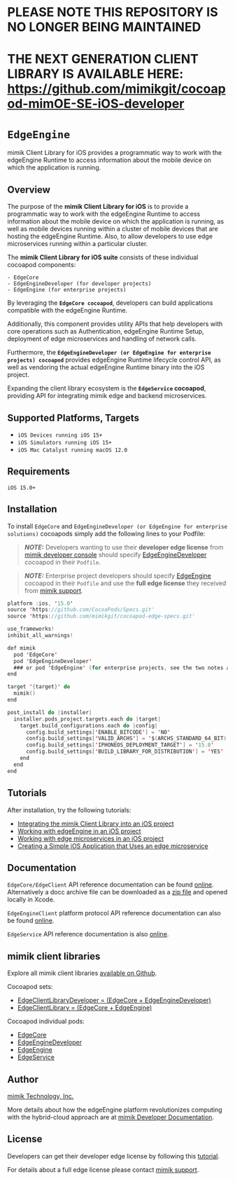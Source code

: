 # PLEASE NOTE THIS REPOSITORY IS NO LONGER BEING MAINTAINED

# THE NEXT GENERATION CLIENT LIBRARY IS AVAILABLE HERE: https://github.com/mimikgit/cocoapod-mimOE-SE-iOS-developer

# ``EdgeEngine``

mimik Client Library for iOS provides a programmatic way to work with the edgeEngine Runtime to access information about the mobile device on which the application is running.

## Overview

The purpose of the **mimik Client Library for iOS** is to provide a programmatic way to work with the edgeEngine Runtime to access information about the mobile device on which the application is running, as well as mobile devices running within a cluster of mobile devices that are hosting the edgeEngine Runtime. Also, to allow developers to use edge microservices running within a particular cluster.

The **mimik Client Library for iOS suite** consists of these individual cocoapod components:

    - EdgeCore
    - EdgeEngineDeveloper (for developer projects) 
    - EdgeEngine (for enterprise projects) 

By leveraging the **`EdgeCore cocoapod`**, developers can build applications compatible with the edgeEngine Runtime.

Additionally, this component provides utility APIs that help developers with core operations such as Authentication, edgeEngine Runtime Setup, deployment of edge microservices and handling of network calls.

Furthermore, the **`EdgeEngineDeveloper (or EdgeEngine for enterprise projects) cocoapod`** provides edgeEngine Runtime lifecycle control API, as well as vendoring the actual edgeEngine Runtime binary into the iOS project.

Expanding the client library ecosystem is the **`EdgeService` cocoapod**, providing API for integrating mimik edge and backend microservices.


## Supported Platforms, Targets
* `iOS Devices running iOS 15+`
* `iOS Simulators running iOS 15+`
* `iOS Mac Catalyst running macOS 12.0`


## Requirements
```
iOS 15.0+
```

## Installation

To install `EdgeCore` and `EdgeEngineDeveloper (or EdgeEngine for enterprise solutions)` cocoapods simply add the following lines to your Podfile:

> **_NOTE:_** Developers wanting to use their **developer edge license** from [mimik developer console](https://developer.mimik.com/console) should specify [EdgeEngineDeveloper](https://github.com/mimikgit/cocoapod-EdgeEngineDeveloper) cocoapod in their `Podfile`.

> **_NOTE:_** Enterprise project developers should specify [EdgeEngine](https://github.com/mimikgit/cocoapod-EdgeEngine) cocoapod in their `Podfile` and use the **full edge license** they received from [mimik support](https://developer.mimik.com/support/).


```swift
platform :ios, '15.0'
source 'https://github.com/CocoaPods/Specs.git'
source 'https://github.com/mimikgit/cocoapod-edge-specs.git'

use_frameworks!
inhibit_all_warnings!

def mimik
  pod 'EdgeCore'
  pod 'EdgeEngineDeveloper'
  ### or pod 'EdgeEngine' (for enterprise projects, see the two notes above)
end

target '{target}' do
  mimik()
end

post_install do |installer|
  installer.pods_project.targets.each do |target|
    target.build_configurations.each do |config|
      config.build_settings['ENABLE_BITCODE'] = 'NO'
      config.build_settings['VALID_ARCHS'] = '$(ARCHS_STANDARD_64_BIT)'
      config.build_settings['IPHONEOS_DEPLOYMENT_TARGET'] = '15.0'
      config.build_settings['BUILD_LIBRARY_FOR_DISTRIBUTION'] = 'YES'
    end
  end
end
```

## Tutorials

After installation, try the following tutorials:

- [Integrating the mimik Client Library into an iOS project](https://devdocs.mimik.com/tutorials/11-index)
- [Working with edgeEngine in an iOS project](https://devdocs.mimik.com/tutorials/12-index)
- [Working with edge microservices in an iOS project](https://devdocs.mimik.com/tutorials/13-index)
- [Creating a Simple iOS Application that Uses an edge microservice](https://devdocs.mimik.com/tutorials/10-index)


## Documentation

`EdgeCore/EdgeClient` API reference documentation can be found  [online](https://mimikgit.github.io/cocoapod-EdgeCore/documentation/edgecore/edgeclient). Alternatively a docc archive file can be downloaded as a [zip file](https://github.com/mimikgit/cocoapod-EdgeCore/tree/main/EdgeCore.doccarchive.zip) and opened locally in Xcode.

`EdgeEngineClient` platform protocol API reference documentation can also be found [online](https://mimikgit.github.io/cocoapod-EdgeCore/documentation/edgecore/edgeengineclient).

`EdgeService` API reference documentation is also [online](https://mimikgit.github.io/cocoapod-EdgeService/documentation/).

## mimik client libraries

Explore all mimik client libraries [available on Github](https://github.com/search?q=cocoapod-Edge).

Cocoapod sets:

* [EdgeClientLibraryDeveloper = (EdgeCore + EdgeEngineDeveloper)](https://github.com/mimikgit/cocoapod-EdgeClientLibraryDeveloper)
* [EdgeClientLibrary = (EdgeCore + EdgeEngine)](https://github.com/mimikgit/cocoapod-EdgeClientLibrary)
 
Cocoapod individual pods:
 
* [EdgeCore](https://github.com/mimikgit/cocoapod-EdgeCore)
* [EdgeEngineDeveloper](https://github.com/mimikgit/cocoapod-EdgeEngineDeveloper)
* [EdgeEngine](https://github.com/mimikgit/cocoapod-EdgeEngine)
* [EdgeService](https://github.com/mimikgit/cocoapod-EdgeService)


## Author

[mimik Technology, Inc.](https://mimik.com)

More details about how the edgeEngine platform revolutionizes computing with the hybrid-cloud approach are at [mimik Developer Documentation](https://devdocs.mimik.com).


## License

Developers can get their developer edge license by following this [tutorial](https://devdocs.mimik.com/tutorials/02-index).

For details about a full edge license please contact [mimik support](https://mimik.com/contact-us/).
